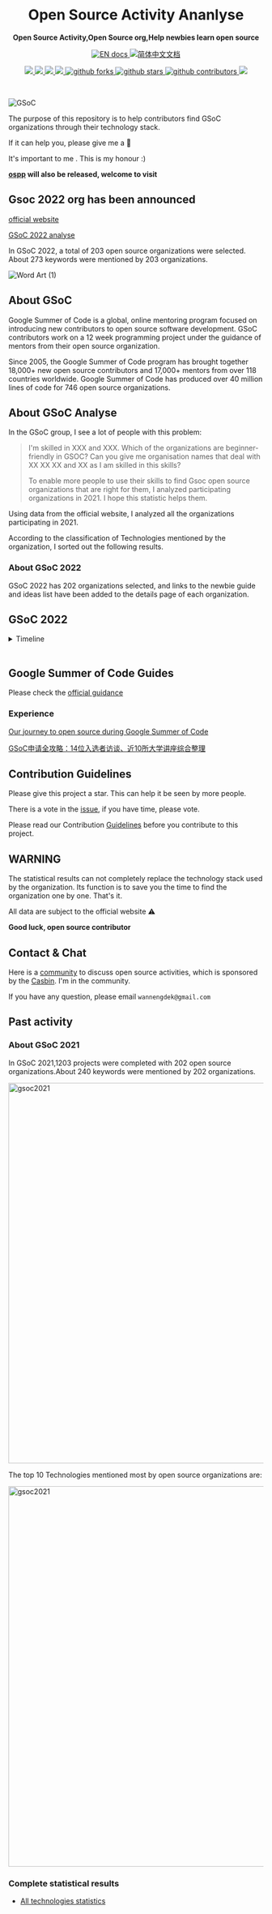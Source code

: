 
<h1 align="center" >
    Open Source Activity Ananlyse
</h1>
<p align="center">
  <strong>Open Source Activity,Open Source org,Help newbies learn open source</strong>
</p>


<p align="center">
  <a href="https://github.com/erdengk/gsoc-analyse" >
    <img src="https://img.shields.io/badge/document-English-blue.svg" alt="EN docs" />
  </a>
  <a href="https://github.com/erdengk/gsoc-analyse/tree/master/en/gsoc">
    <img src="https://img.shields.io/badge/文档-简体中文-blue.svg" alt="简体中文文档" />
  </a>
</p>

<p align="center">
    <a target="_blank" href="https://search.maven.org/search?q=g:org.apache.shenyu%20AND%20a:shenyu">
        <img src="https://img.shields.io/maven-central/v/org.apache.shenyu/shenyu.svg?label=maven%20central" />
    </a>
    <a target="_blank" href="https://github.com/apache/shenyu/blob/master/LICENSE">
        <img src="https://img.shields.io/badge/License-Apache%202.0-blue.svg?label=license" />
    </a>
    <a target="_blank" href="https://www.oracle.com/technetwork/java/javase/downloads/index.html">
        <img src="https://img.shields.io/badge/JDK-8+-green.svg" />
    </a>
    <a target="_blank" href="https://github.com/apache/shenyu/actions">
        <img src="https://github.com/apache/shenyu/workflows/ci/badge.svg" />
    </a>
   <a target="_blank" href='https://github.com/apache/shenyu'>
        <img src="https://img.shields.io/github/forks/apache/shenyu.svg" alt="github forks"/>
   </a>
   <a target="_blank" href='https://github.com/apache/shenyu'>
        <img src="https://img.shields.io/github/stars/apache/shenyu.svg" alt="github stars"/>
   </a>
   <a target="_blank" href='https://github.com/apache/shenyu'>
        <img src="https://img.shields.io/github/contributors/apache/shenyu.svg" alt="github contributors"/>
   </a>
   <a target="_blank" href="https://codecov.io/gh/apache/incubator-shenyu">
        <img src="https://codecov.io/gh/apache/incubator-shenyu/branch/master/graph/badge.svg" />
   </a>
</p>
<br/>

![GSoC](https://summerofcode.withgoogle.com/assets/media/logo.svg)


The purpose of this repository is to help contributors find GSoC organizations through their technology stack.

If it can help you, please give me a 🌟  

It's important to me . This is my honour :)


**[ospp](https://summer-ospp.ac.cn/#/org) will also be released, welcome to visit**

## Gsoc 2022 org has been announced

[official website](https://summerofcode.withgoogle.com/programs/2022/organizations)

[GSoC 2022 analyse](https://github.com/erdengk/gsoc-analyse/blob/master/en/gsoc/GSoC2022/GSoC2022.md)

In GSoC 2022, a total of 203 open source organizations were selected. About 273 keywords were mentioned by 203 organizations.

![Word Art (1)](https://user-images.githubusercontent.com/37730787/157160231-5ed0a073-40f1-4bfe-907d-1d53db04e3ae.png)


## About GSoC
Google Summer of Code is a global, online mentoring program focused on introducing new contributors to open source software development. GSoC contributors work on a 12 week programming project under the guidance of mentors from their open source organization.

Since 2005, the Google Summer of Code program has brought together 18,000+ new open source contributors and 17,000+ mentors from over 118 countries worldwide. Google Summer of Code has produced over 40 million lines of code for 746 open source organizations.

## About GSoC Analyse

In the GSoC group, I see a lot of people with this problem:

> I'm skilled in XXX and XXX. Which of the organizations are beginner- friendly in GSOC?
> Can you give me organisation names that deal with XX XX XX and XX as I am skilled in this skills?
>
> To enable more people to use their skills to find Gsoc open source organizations that are right for them, I analyzed participating organizations in 2021. I hope this statistic helps them.

Using data from the official website, I analyzed all the organizations participating in 2021.

According to the classification of Technologies mentioned by the organization, I sorted out the following results.

### About GSoC 2022

GSoC 2022 has 202 organizations selected, and links to the newbie guide and ideas list have been added to the details page of each organization.


## GSoC 2022

<details>
<summary> Timeline </summary>

- February 7 - 18:00 UTC 

Mentoring organizations can begin submitting applications to Google
- February 21 - 18:00 UTC

Mentoring organization application deadline
- February 21 - March 6

Google program administrators review organization applications

- March 7 - 18:00 UTC

List of accepted mentoring organizations published
- March 7 - April 3

Potential GSoC contributors discuss application ideas with mentoring organizations
- April 4 - 18:00 UTC

GSoC contributor application period begins

- April 19 - 18:00 UTC

GSoC contributor application deadline
- May 12 - 18:00 UTC

GSoC contributor slot requests due from Org Admins

- May 20 - 18:00 UTC

Accepted GSoC contributor projects announced

- May 20 - June 12

Community Bonding Period | GSoC contributors get to know mentors, read documentation, get up to speed to begin working on their projects

- June 13

Coding officially begins!

- July 25 - 18:00 UTC

Mentors and GSoC contributors can begin submitting Phase 1 evaluations

- July 29 - 18:00 UTC

Phase 1 Evaluation deadline (standard coding period)

- July 25 - September 4

Work Period | GSoC contributors work on their project with guidance from Mentors

- September 5 - September 12 - 18:00 UTC

Final week: GSoC contributors submit their final work product and their final mentor evaluation (standard coding period)

- September 12 - September 19 - 18:00 UTC

Mentors submit final GSoC contributor evaluations (standard coding period)

- September 20

Initial results of Google Summer of Code 2022 announced
- September 12 - November 13

GSoC contributors with extended timelines continue coding

- November 21 - 18:00 UTC

Final date for all GSoC contributors to submit their final work product

- November 28 - 18:00 UTC

Final date for mentors to submit evaluations for GSoC contributor projects with extended deadlines
</details><br>


## Google Summer of Code Guides

Please check the [official guidance](https://google.github.io/gsocguides/student/index)

### Experience
[Our journey to open source during Google Summer of Code](https://opensource.com/article/21/10/google-summer-code?sc_cid=70160000001273HAAQ)

[GSoC申请全攻略：14位入选者访谈、近10所大学讲座综合整理](https://mp.weixin.qq.com/s?__biz=MzU0Mjc0NTcxNQ==&mid=2247484324&idx=1&sn=0b9646893ff6f37b66502849d41bd40c&chksm=fb14b6b8cc633fae6f731a3b50a88c1f7e2e1b40aaeefecefd33d6b79c3f81da688656e639b7&scene=21#wechat_redirect)

## Contribution Guidelines

Please give this project a star. This can help it be seen by more people.

There is a vote in the [issue](https://github.com/erdengk/gsoc-analyse/issues/1), if you have time, please vote.


Please read our Contribution [Guidelines](https://github.com/erdengk/gsoc-analyse/blob/master/contribution/Contribution%20Guidelines.md) before you contribute to this project.

## WARNING

The statistical results can not completely replace the technology stack used by the organization. Its function is to save you the time to find the organization one by one. That's it.

All data are subject to the official website ⚠️

**Good luck, open source contributor**

## Contact & Chat

Here is a [community](https://v2tl.com/) to discuss open source activities, which is sponsored by the [Casbin](https://github.com/casbin/casbin). 
I'm in the community.

If you have any question, please email `wannengdek@gmail.com` 

## Past activity

### About GSoC 2021

In GSoC 2021,1203 projects were completed with 202 open source organizations.About 240 keywords were mentioned by 202 organizations.


<img width="751" alt="gsoc2021" src="https://user-images.githubusercontent.com/37730787/148777428-e3a52181-40ee-42d3-9142-ef322a138b86.png">


The top 10 Technologies mentioned most by open source organizations are:

<img width="751" alt="gsoc2021" src="https://user-images.githubusercontent.com/37730787/149070819-ecab0a85-5ded-4ea7-b6d0-31438d1915c9.png">

### Complete statistical results

- [All technologies statistics](https://github.com/erdengk/gsoc-analyse/blob/master/en/gsoc/GSoC2021/GSoC2021.md)